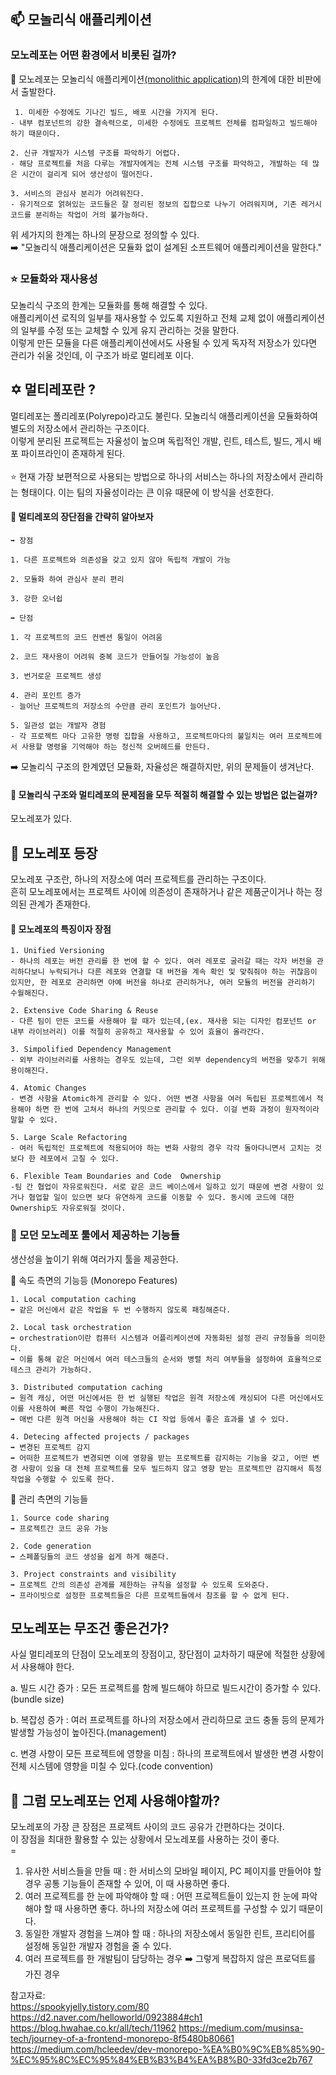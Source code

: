 ## 📫 모놀리식 애플리케이션

### 모노레포는 어떤 환경에서 비롯된 걸까?

📍 모노레포는 모놀리식 애플리케이션[(monolithic application)](https://en.wikipedia.org/wiki/Monolithic_application)의 한계에 대한 비판에서 출발한다. <br/>

```
 1. 미세한 수정에도 기나긴 빌드, 배포 시간을 가지게 된다.
- 내부 컴포넌트의 강한 결속력으로, 미세한 수정에도 프로젝트 전체를 컴파일하고 빌드해야 하기 때문이다.

2. 신규 개발자가 시스템 구조를 파악하기 어렵다.
- 해당 프로젝트를 처음 다루는 개발자에게는 전체 시스템 구조를 파악하고, 개발하는 데 많은 시간이 걸리게 되어 생산성이 떨어진다.

3. 서비스의 관심사 분리가 어려워진다.
- 유기적으로 얽혀있는 코드들은 잘 정리된 정보의 집합으로 나누기 어려워지며, 기존 레거시 코드를 분리하는 작업이 거의 불가능하다.
```

위 세가지의 한계는 하나의 문장으로 정의할 수 있다. <br/>
➡️ "모놀리식 애플리케이션은 모듈화 없이 설계된 소프트웨어 애플리케이션을 말한다."

### ⭐ 모듈화와 재사용성

모놀리식 구조의 한계는 모듈화를 통해 해결할 수 있다. <br/>
애플리케이션 로직의 일부를 재사용할 수 있도록 지원하고 전체 교체 없이 애플리케이션의 일부를 수정 또는 교체할 수 있게 유지 관리하는 것을 말한다.
<br/>
이렇게 만든 모듈을 다른 애플리케이션에서도 사용될 수 있게 독자적 저장소가 있다면 관리가 쉬울 것인데, 이 구조가 바로 멀티레포 이다.

## ✡️ 멀티레포란 ?

멀티레포는 폴리레포(Polyrepo)라고도 불린다. 모놀리식 애플리케이션을 모듈화하여 별도의 저장소에서 관리하는 구조이다. <br/>
이렇게 분리된 프로젝트는 자율성이 높으며 독립적인 개발, 린트, 테스트, 빌드, 게시 배포 파이프라인이 존재하게 된다. <br/><br/>
⭐ 현재 가장 보편적으로 사용되는 방법으로 하나의 서비스는 하나의 저장소에서 관리하는 형태이다. 이는 팀의 자율성이라는 큰 이유 때문에 이 방식을 선호한다.

#### 📍 멀티레포의 장단점을 간략히 알아보자

```
➡️ 장점

1. 다른 프로젝트와 의존성을 갖고 있지 않아 독립적 개발이 가능

2. 모듈화 하여 관심사 분리 편리

3. 강한 오너쉽

➡️ 단점

1. 각 프로젝트의 코드 컨벤션 통일이 어려움

2. 코드 재사용이 어려워 중복 코드가 만들어질 가능성이 높음

3. 번거로운 프로젝트 생성

4. 관리 포인트 증가
- 늘어난 프로젝트의 저장소의 수만큼 관리 포인트가 늘어난다.

5. 일관성 없는 개발자 경험
- 각 프로젝트 마다 고유한 명령 집합을 사용하고, 프로젝트마다의 불일치는 여러 프로젝트에서 사용할 명령을 기억해야 하는 정신적 오버헤드를 만든다.
```

➡️ 모놀리식 구조의 한계였던 모듈화, 자율성은 해결하지만, 위의 문제들이 생겨난다.

#### 🤔 모놀리식 구조와 멀티레포의 문제점을 모두 적절히 해결할 수 있는 방법은 없는걸까?

모노레포가 있다. <br/>

## 🥰 모노레포 등장

모노레포 구조란, 하나의 저장소에 여러 프로젝트를 관리하는 구조이다. <br/>
흔히 모노레포에서는 프로젝트 사이에 의존성이 존재하거나 같은 제품군이거나 하는 정의된 관계가 존재한다.

#### 📍 모노레포의 특징이자 장점

```
1. Unified Versioning
- 하나의 레포는 버전 관리를 한 번에 할 수 있다. 여러 레포로 굴러갈 때는 각자 버전을 관리하다보니 누락되거나 다른 레포와 연결할 대 버전을 계속 확인 및 맞춰줘야 하는 귀찮음이 있지만, 한 레포로 관리하면 아예 버전을 하나로 관리하거나, 여러 모듈의 버전을 관리하기 수월해진다.

2. Extensive Code Sharing & Reuse
- 다른 팀이 만든 코드를 사용해야 할 때가 있는데,(ex. 재사용 되는 디자인 컴포넌트 or 내부 라이브러리) 이를 적절히 공유하고 재사용할 수 있어 효율이 올라간다.

3. Simpolified Dependency Management
- 외부 라이브러리를 사용하는 경우도 있는데, 그런 외부 dependency의 버전을 맞추기 위해 용이해진다.

4. Atomic Changes
- 변경 사항을 Atomic하게 관리할 수 있다. 어떤 변경 사항을 여러 독립된 프로젝트에서 적용해야 하면 한 번에 고쳐서 하나의 커밋으로 관리할 수 있다. 이걸 변화 과정이 원자적이라 말할 수 있다.

5. Large Scale Refactoring
- 여러 독립적인 프로젝트에 적용되어야 하는 변화 사항의 경우 각각 돌아다니면서 고치는 것보다 한 레포에서 고칠 수 있다.

6. Flexible Team Boundaries and Code  Ownership
-팀 간 협업이 자유로워진다. 서로 같은 코드 베이스에서 일하고 있기 때문에 변경 사항이 있거나 협업할 일이 있으면 보다 유연하게 코드를 이동할 수 있다. 동시에 코드에 대한 Ownership도 자유로워질 것이다.

```

### 📍 모던 모노레포 툴에서 제공하는 기능들

생산성을 높이기 위해 여러가지 툴을 제공한다.

🚗 속도 측면의 기능등 (Monorepo Features)

```
1. Local computation caching
➡️ 같은 머신에서 같은 작업을 두 번 수행하지 않도록 패칭해준다.

2. Local task orchestration
➡️ orchestration이란 컴퓨터 시스템과 어플리케이션에 자동화된 설정 관리 규정들을 의미한다.
➡️ 이를 통해 같은 머신에서 여러 테스크들의 순서와 병렬 처리 여부들을 설정하여 효율적으로 테스크 관리가 가능하다.

3. Distributed computation caching
➡️ 원격 캐싱, 어떤 머신에서든 한 번 실행된 작업은 원격 저장소에 캐싱되어 다른 머신에서도 이를 사용하여 빠른 작업 수행이 가능해진다.
➡️ 매번 다른 원격 머신을 사용해야 하는 CI 작업 등에서 좋은 효과를 낼 수 있다.

4. Detecing affected projects / packages
➡️ 변경된 프로젝트 감지
➡️ 어떠한 프로젝트가 변경되면 이에 영향을 받는 프로젝트를 감지하는 기능을 갖고, 어떤 변경 사항이 있을 대 전체 프로젝트를 모두 빌드하지 않고 영향 받는 프로젝트만 감지해서 특정 작업을 수행할 수 있도록 한다.
```

🔑 관리 측면의 기능들

```
1. Source code sharing
➡️ 프로젝트간 코드 공유 가능

2. Code generation
➡️ 스페폴딩들의 코드 생성을 쉽게 하게 해준다.

3. Project constraints and visibility
➡️ 프로젝트 간의 의존성 관계를 제한하는 규칙을 설정할 수 있도록 도와준다.
➡️ 프라이빗으로 설정한 프로젝트들은 다른 프로젝트들에서 참조를 할 수 없게 된다.
```

## 모노레포는 무조건 좋은건가?

사실 멀티레포의 단점이 모노레포의 장점이고, 장단점이 교차하기 때문에 적절한 상황에서 사용해야 한다.

a. 빌드 시간 증가 : 모든 프로젝트를 함께 빌드해야 하므로 빌드시간이 증가할 수 있다. (bundle size) <br/>

b. 복잡성 증가 : 여러 프로젝트를 하나의 저장소에서 관리하므로 코드 충돌 등의 문제가 발생할 가능성이 높아진다.(management)<br/>

c. 변경 사항이 모든 프로젝트에 영향을 미침 : 하나의 프로젝트에서 발생한 변경 사항이 전체 시스템에 영향을 미칠 수 있다.(code convention)

## 🤔 그럼 모노레포는 언제 사용해야할까?

모노레포의 가장 큰 장점은 프로젝트 사이의 코드 공유가 간편하다는 것이다. <br/>
이 장점을 최대한 활용할 수 있는 상황에서 모노레포를 사용하는 것이 좋다. <br/>=

1. 유사한 서비스들을 만들 때 : 한 서비스의 모바일 페이지, PC 페이지를 만들어야 할 경우 공통 기능들이 존재할 수 있어, 이 때 사용하면 좋다.<br/>
2. 여러 프로젝트를 한 눈에 파악해야 할 때 : 어떤 프로젝트들이 있는지 한 눈에 파악해야 할 때 사용하면 좋다. 하나의 저장소에 여러 프로젝트를 구성할 수 있기 때문이다.
   <br/>
3. 동일한 개발자 경험을 느껴야 할 때 : 하나의 저장소에서 동일한 린트, 프리티어를 설정해 동일한 개발자 경험을 줄 수 있다.
   <br/>
4. 여러 프로젝트를 한 개발팀이 담당하는 경우 ➡️ 그렇게 복잡하지 않은 프로덕트를 가진 경우

참고자료:<br/>
https://spookyjelly.tistory.com/80
https://d2.naver.com/helloworld/0923884#ch1
https://blog.hwahae.co.kr/all/tech/11962
https://medium.com/musinsa-tech/journey-of-a-frontend-monorepo-8f5480b80661
https://medium.com/hcleedev/dev-monorepo-%EA%B0%9C%EB%85%90-%EC%95%8C%EC%95%84%EB%B3%B4%EA%B8%B0-33fd3ce2b767
